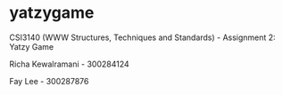 # yatzygame
CSI3140 (WWW Structures, Techniques and Standards) - Assignment 2: Yatzy Game

Richa Kewalramani - 300284124

Fay Lee - 300287876